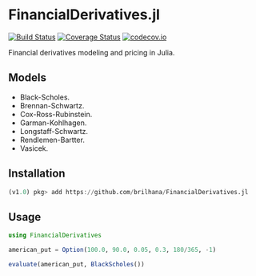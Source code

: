 # FinancialDerivatives.jl

[![Build Status](https://travis-ci.org/brilhana/FinancialDerivatives.jl.svg?branch=master)](https://travis-ci.org/brilhana/FinancialDerivatives.jl)
[![Coverage Status](https://coveralls.io/repos/brilhana/FinancialDerivatives.jl/badge.svg?branch=master&service=github)](https://coveralls.io/github/brilhana/FinancialDerivatives.jl?branch=master)
[![codecov.io](http://codecov.io/github/brilhana/FinancialDerivatives.jl/coverage.svg?branch=master)](http://codecov.io/github/brilhana/FinancialDerivatives.jl?branch=master)

Financial derivatives modeling and pricing in Julia.

## Models

* Black-Scholes.
* Brennan-Schwartz.
* Cox-Ross-Rubinstein.
* Garman-Kohlhagen.
* Longstaff-Schwartz.
* Rendlemen-Bartter.
* Vasicek.

## Installation

```julia
(v1.0) pkg> add https://github.com/brilhana/FinancialDerivatives.jl
```

## Usage

```julia
using FinancialDerivatives

american_put = Option(100.0, 90.0, 0.05, 0.3, 180/365, -1)

evaluate(american_put, BlackScholes())
```